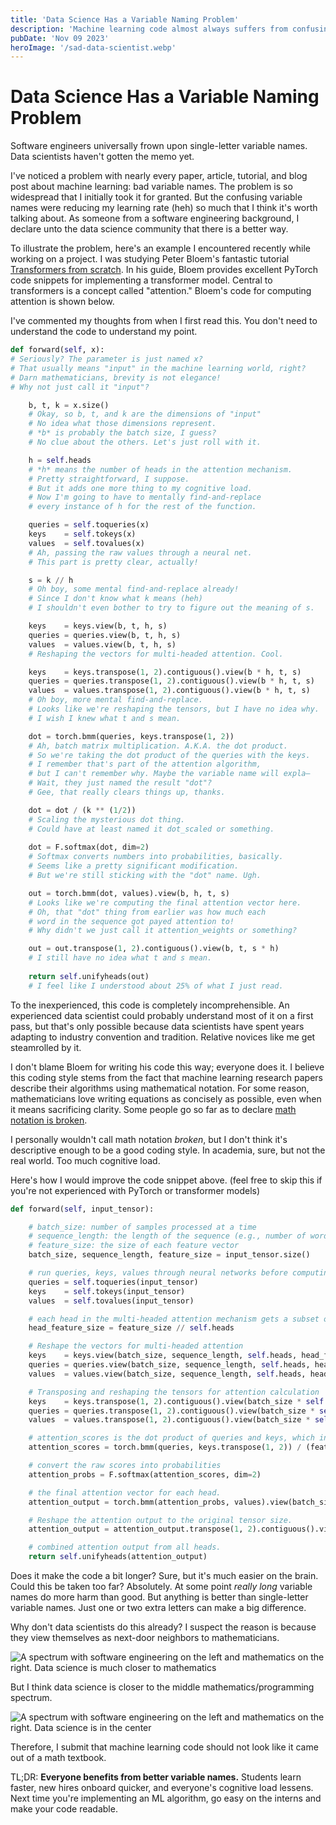 ```yaml
---
title: 'Data Science Has a Variable Naming Problem'
description: 'Machine learning code almost always suffers from confusing variable names. Clearer, more descriptive variable names can simplify code and make it more accessible to all skill levels.'
pubDate: 'Nov 09 2023'
heroImage: '/sad-data-scientist.webp'
---
```


# Data Science Has a Variable Naming Problem

Software engineers universally frown upon single-letter variable names. Data scientists haven't gotten the memo yet.

I've noticed a problem with nearly every paper, article, tutorial, and blog post about machine learning: bad variable names. The problem is so widespread that I initially took it for granted. But the confusing variable names were reducing my learning rate (heh) so much that I think it's worth talking about. As someone from a software engineering background, I declare unto the data science community that there is a better way.

To illustrate the problem, here's an example I encountered recently while working on a project. I was studying Peter Bloem's fantastic tutorial [Transformers from scratch](https://peterbloem.nl/blog/transformers). In his guide, Bloem provides excellent PyTorch code snippets for implementing a transformer model. Central to transformers is a concept called "attention." Bloem's code for computing attention is shown below.

I've commented my thoughts from when I first read this. You don't need to understand the code to understand my point.

```python
def forward(self, x):
# Seriously? The parameter is just named x?
# That usually means "input" in the machine learning world, right?
# Darn mathematicians, brevity is not elegance!
# Why not just call it "input"?

    b, t, k = x.size()
    # Okay, so b, t, and k are the dimensions of "input"
    # No idea what those dimensions represent.
    # *b* is probably the batch size, I guess?
    # No clue about the others. Let's just roll with it.

    h = self.heads
    # *h* means the number of heads in the attention mechanism.
    # Pretty straightforward, I suppose.
    # But it adds one more thing to my cognitive load.
    # Now I'm going to have to mentally find-and-replace
    # every instance of h for the rest of the function.

    queries = self.toqueries(x)
    keys    = self.tokeys(x)   
    values  = self.tovalues(x)
    # Ah, passing the raw values through a neural net.
    # This part is pretty clear, actually!

    s = k // h
    # Oh boy, some mental find-and-replace already!
    # Since I don't know what k means (heh)
    # I shouldn't even bother to try to figure out the meaning of s.

    keys    = keys.view(b, t, h, s)
    queries = queries.view(b, t, h, s)
    values  = values.view(b, t, h, s)
    # Reshaping the vectors for multi-headed attention. Cool.

    keys    = keys.transpose(1, 2).contiguous().view(b * h, t, s)
    queries = queries.transpose(1, 2).contiguous().view(b * h, t, s)
    values  = values.transpose(1, 2).contiguous().view(b * h, t, s)
    # Oh boy, more mental find-and-replace.
    # Looks like we're reshaping the tensors, but I have no idea why.
    # I wish I knew what t and s mean.

    dot = torch.bmm(queries, keys.transpose(1, 2))
    # Ah, batch matrix multiplication. A.K.A. the dot product.
    # So we're taking the dot product of the queries with the keys.
    # I remember that's part of the attention algorithm,
    # but I can't remember why. Maybe the variable name will expla—
    # Wait, they just named the result "dot"?
    # Gee, that really clears things up, thanks.

    dot = dot / (k ** (1/2))
    # Scaling the mysterious dot thing.
    # Could have at least named it dot_scaled or something.
    
    dot = F.softmax(dot, dim=2)
    # Softmax converts numbers into probabilities, basically.
    # Seems like a pretty significant modification.
    # But we're still sticking with the "dot" name. Ugh.

    out = torch.bmm(dot, values).view(b, h, t, s)
    # Looks like we're computing the final attention vector here.
    # Oh, that "dot" thing from earlier was how much each
    # word in the sequence got payed attention to!
    # Why didn't we just call it attention_weights or something?

    out = out.transpose(1, 2).contiguous().view(b, t, s * h)
    # I still have no idea what t and s mean.
    
    return self.unifyheads(out)
    # I feel like I understood about 25% of what I just read.
```

To the inexperienced, this code is completely incomprehensible. An experienced data scientist could probably understand most of it on a first pass, but that's only possible because data scientists have spent years adapting to industry convention and tradition. Relative novices like me get steamrolled by it.

I don't blame Bloem for writing his code this way; everyone does it. I believe this coding style stems from the fact that machine learning research papers describe their algorithms using mathematical notation. For some reason, mathematicians love writing equations as concisely as possible, even when it means sacrificing clarity. Some people go so far as to declare [math notation is broken](https://davidwees.com/content/mathematical-notation-broken/).

I personally wouldn't call math notation *broken*, but I don't think it's descriptive enough to be a good coding style. In academia, sure, but not the real world. Too much cognitive load.

Here's how I would improve the code snippet above. (feel free to skip this if you're not experienced with PyTorch or transformer models)

```python
def forward(self, input_tensor):

    # batch_size: number of samples processed at a time
    # sequence_length: the length of the sequence (e.g., number of words/tokens)
    # feature_size: the size of each feature vector
    batch_size, sequence_length, feature_size = input_tensor.size()

    # run queries, keys, values through neural networks before computing attention.
    queries = self.toqueries(input_tensor)
    keys    = self.tokeys(input_tensor)   
    values  = self.tovalues(input_tensor)

    # each head in the multi-headed attention mechanism gets a subset of the features
    head_feature_size = feature_size // self.heads

    # Reshape the vectors for multi-headed attention
    keys    = keys.view(batch_size, sequence_length, self.heads, head_feature_size)
    queries = queries.view(batch_size, sequence_length, self.heads, head_feature_size)
    values  = values.view(batch_size, sequence_length, self.heads, head_feature_size)

    # Transposing and reshaping the tensors for attention calculation
    keys    = keys.transpose(1, 2).contiguous().view(batch_size * self.heads, sequence_length, head_feature_size)
    queries = queries.transpose(1, 2).contiguous().view(batch_size * self.heads, sequence_length, head_feature_size)
    values  = values.transpose(1, 2).contiguous().view(batch_size * self.heads, sequence_length, head_feature_size)

    # attention_scores is the dot product of queries and keys, which indicates how much attention to pay to other parts of the sequence.
    attention_scores = torch.bmm(queries, keys.transpose(1, 2)) / (feature_size ** 0.5)

    # convert the raw scores into probabilities
    attention_probs = F.softmax(attention_scores, dim=2)

    # the final attention vector for each head.
    attention_output = torch.bmm(attention_probs, values).view(batch_size, self.heads, sequence_length, head_feature_size)

    # Reshape the attention output to the original tensor size.
    attention_output = attention_output.transpose(1, 2).contiguous().view(batch_size, sequence_length, feature_size * self.heads)

    # combined attention output from all heads.
    return self.unifyheads(attention_output)
```

Does it make the code a bit longer? Sure, but it's much easier on the brain. Could this be taken too far? Absolutely. At some point *really long* variable names do more harm than good. But anything is better than single-letter variable names. Just one or two extra letters can make a big difference.

Why don't data scientists do this already? I suspect the reason is because they view themselves as next-door neighbors to mathematicians.

![A spectrum with software engineering on the left and mathematics on the right. Data science is much closer to mathematics](/data-sci-spectrum-false.webp)

But I think data science is closer to the middle mathematics/programming spectrum.

![A spectrum with software engineering on the left and mathematics on the right. Data science is in the center](/data-sci-spectrum-true.webp)

Therefore, I submit that machine learning code should not look like it came out of a math textbook.

TL;DR: **Everyone benefits from better variable names.** Students learn faster, new hires onboard quicker, and everyone's cognitive load lessens. Next time you're implementing an ML algorithm, go easy on the interns and make your code readable.
